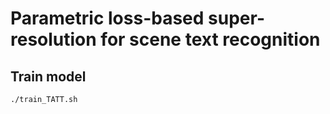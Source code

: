 # Parametric loss-based super-resolution for scene text recognition

## Train model

```
./train_TATT.sh
```


